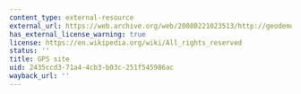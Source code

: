 ```yaml
---
content_type: external-resource
external_url: https://web.archive.org/web/20080221023513/http://geodemo-c.ucsd.edu/gridsphere/gridsphere
has_external_license_warning: true
license: https://en.wikipedia.org/wiki/All_rights_reserved
status: ''
title: GPS site
uid: 2435ccd3-71a4-4cb3-b03c-251f545986ac
wayback_url: ''
---
```

